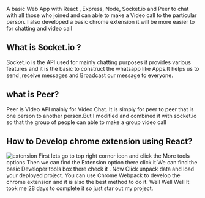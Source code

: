 A basic Web App with React , Express, Node, Socket.io and Peer to chat  with all those who joined and can able to make a Video call to the particular person. 
I also developed a basic chrome extension it will be more easier to for chatting and video call 
## What is Socket.io ? 
Socket.io is the API used for mainly chatting purposes it provides various features and it is the basic to construct the whatsapp like Apps.It helps us to send ,receive messages and  Broadcast our message to everyone.
## what is Peer? 
Peer is Video API mainly for Video Chat. It is simply for peer to peer that is one person to another person.But I modified and combined it with socket.io so that the group of people can able to make a group video call 
## How to Develop chrome extension using React?
![extension](https://user-images.githubusercontent.com/59025857/94572206-60f1c100-028e-11eb-9e56-92bf1dd57466.PNG)
First lets go to top right corner icon and click the More tools options
Then we can find the Extension option there click it
We can find the basic Developer tools box there check it .
Now Click unpack data and load your deployed project.
You can use Chrome Webpack to develop the chrome extension and it is also the best method to do it.
Well Well Well It took me 28 days to complete it so just star out my project.
